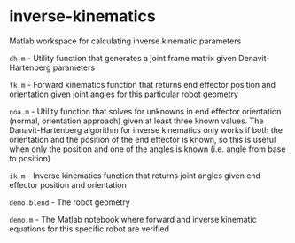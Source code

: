 # inverse-kinematics

Matlab workspace for calculating inverse kinematic parameters

`dh.m` - Utility function that generates a joint frame matrix given Denavit-Hartenberg parameters

`fk.m` - Forward kinematics function that returns end effector position and orientation given joint angles for this particular robot geometry

`noa.m` - Utility function that solves for unknowns in end effector orientation (normal, orientation approach) given at least three known values. The Danavit-Hartenberg algorithm for inverse kinematics only works if both the orientation and the position of the end effector is known, so this is useful when only the position and one of the angles is known (i.e. angle from base to position)

`ik.m` - Inverse kinematics function that returns joint angles given end effector position and orientation

`demo.blend` - The robot geometry

`demo.m` - The Matlab notebook where forward and inverse kinematic equations for this specific robot are verified
